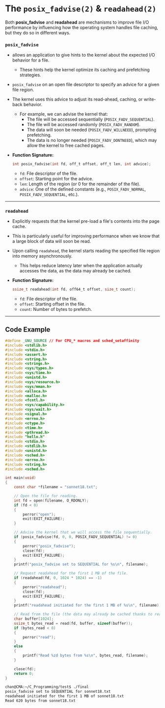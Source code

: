 # The `posix_fadvise(2)` & `readahead(2)`

Both **posix_fadvise** and **readahead** are mechanisms to improve file I/O performance by influencing how the operating system handles file caching, but they do so in different ways.

### `posix_fadvise`

- allows an application to give hints to the kernel about the expected I/O behavior for a file. 

  - These hints help the kernel optimize its caching and prefetching strategies.

- `posix_fadvise` on an open file descriptor to specify an advice for a given file region. 

- The kernel uses this advice to adjust its read-ahead, caching, or write-back behavior.

  - For example, we can advise the kernel that:
    - The file will be accessed sequentially (`POSIX_FADV_SEQUENTIAL`).
    - The file will be accessed randomly (`POSIX_FADV_RANDOM`).
    - The data will soon be needed (`POSIX_FADV_WILLNEED`), prompting prefetching.
    - The data is no longer needed (`POSIX_FADV_DONTNEED`), which may allow the kernel to free cached pages.

- **Function Signature:**

  ```c
  int posix_fadvise(int fd, off_t offset, off_t len, int advice);
  ```

  - `fd`: File descriptor of the file.
  - `offset`: Starting point for the advice.
  - `len`: Length of the region (or 0 for the remainder of the file).
  - `advice`: One of the defined constants (e.g., `POSIX_FADV_NORMAL`, `POSIX_FADV_SEQUENTIAL`, etc.).

------

### `readahead`

- Explicitly requests that the kernel pre-load a file's contents into the page cache. 

- This is particularly useful for improving performance when we know that a large block of data will soon be read.

- Upon calling `readahead`, the kernel starts reading the specified file region into memory asynchronously. 

  - This helps reduce latency later when the application actually accesses the data, as the data may already be cached.

- **Function Signature:**

  ```c
  ssize_t readahead(int fd, off64_t offset, size_t count);
  ```

  - `fd`: File descriptor of the file.
  - `offset`: Starting offset in the file.
  - `count`: Number of bytes to prefetch.

---

## Code Example

```c
#define _GNU_SOURCE // For CPU_* macros and sched_setaffinity
#include <stdlib.h>
#include <stdio.h>
#include <assert.h>
#include <string.h>
#include <strings.h>
#include <sys/types.h>
#include <sys/time.h>
#include <unistd.h>
#include <sys/resource.h>
#include <sys/mman.h>
#include <alloca.h>
#include <malloc.h>
#include <fcntl.h>
#include <sys/capability.h>
#include <sys/wait.h>
#include <signal.h>
#include <errno.h>
#include <ctype.h>
#include <time.h>
#include <pthread.h>
#include "hello.h"
#include <stdio.h>
#include <stdlib.h>
#include <unistd.h>
#include <sched.h>
#include <errno.h>
#include <string.h>
#include <sched.h>

int main(void)
{
    const char *filename = "sonnet18.txt";

    // Open the file for reading.
    int fd = open(filename, O_RDONLY);
    if (fd < 0)
    {
        perror("open");
        exit(EXIT_FAILURE);
    }

    // Advise the kernel that we will access the file sequentially.
    if (posix_fadvise(fd, 0, 0, POSIX_FADV_SEQUENTIAL) != 0)
    {
        perror("posix_fadvise");
        close(fd);
        exit(EXIT_FAILURE);
    }
    printf("posix_fadvise set to SEQUENTIAL for %s\n", filename);

    // Request readahead for the first 1 MB of the file.
    if (readahead(fd, 0, 1024 * 1024) == -1)
    {
        perror("readahead");
        close(fd);
        exit(EXIT_FAILURE);
    }
    printf("readahead initiated for the first 1 MB of %s\n", filename);

    // Read from the file (the data may already be cached thanks to readahead).
    char buffer[1024];
    ssize_t bytes_read = read(fd, buffer, sizeof(buffer));
    if (bytes_read < 0)
    {
        perror("read");
    }
    else
    {
        printf("Read %zd bytes from %s\n", bytes_read, filename);
    }

    close(fd);
    return 0;
}
```

```sh
chan@CMA:~/C_Programming/test$ ./final
posix_fadvise set to SEQUENTIAL for sonnet18.txt
readahead initiated for the first 1 MB of sonnet18.txt
Read 620 bytes from sonnet18.txt
```

